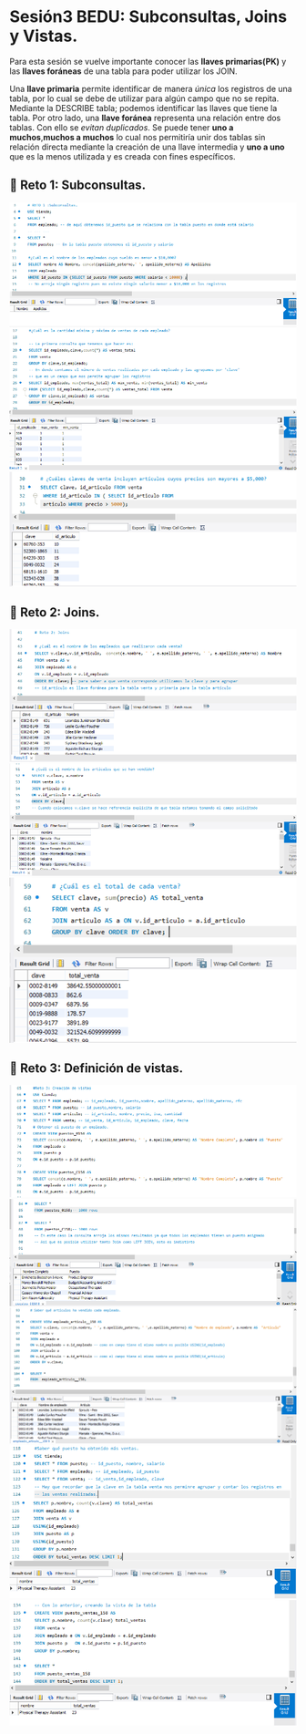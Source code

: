 # Sesión3 BEDU: Subconsultas, Joins y Vistas.
Para esta sesión se vuelve importante conocer las **llaves primarias(PK)** y las **llaves foráneas** de una tabla para poder utilizar los JOIN.

Una **llave primaria** permite identificar de manera *única* los registros de una tabla, por lo cual se debe de utilizar para algún campo que no se repita. 
Mediante la DESCRIBE tabla; podemos identificar las llaves que tiene la tabla.
Por otro lado, una **llave foránea** representa una relación entre dos tablas. Con ello se *evitan duplicados*. Se puede tener **uno a muchos**,**muchos a muchos** lo cual nos permitiría unir dos tablas sin relación directa mediante la creación de una llave intermedia y **uno a uno** que es la menos utilizada y es creada con fines específicos. 

## :pushpin: Reto 1: Subconsultas.
![imagen](imagenes/Reto1.png)
![imagen](imagenes/Reto1.1.png)
![imagen](imagenes/Reto1.2.png)
## :pushpin: Reto 2: Joins.
![imagen](imagenes/Reto2.png)
![imagen](imagenes/Reto2.1.png)
![imagen](imagenes/Reto2.2.png)
## :pushpin: Reto 3: Definición de vistas.
![imagen](imagenes/Reto3.png)
![imagen](imagenes/Reto3.1.png)
![imagen](imagenes/Reto3.2.png)
![imagen](imagenes/Reto3.3.png)
![imagen](imagenes/Reto3.4.png)
